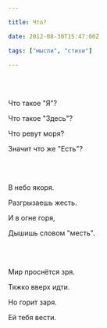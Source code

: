 ```yaml
---

title: Что?

date: 2012-08-30T15:47:00Z

tags: ["мысли", "стихи"]

---
```


<br/><br/>



Что такое "Я"?

Что такое "Здесь"?

Что ревут моря?

Значит что же "Есть"?

<br/><br/>

В небо якоря.

Разгрызаешь жесть.

И в огне горя,

Дышишь словом "месть".

<br/><br/>

Мир проснётся зря.

Тяжко вверх идти.

Но горит заря.

Ей тебя вести.

